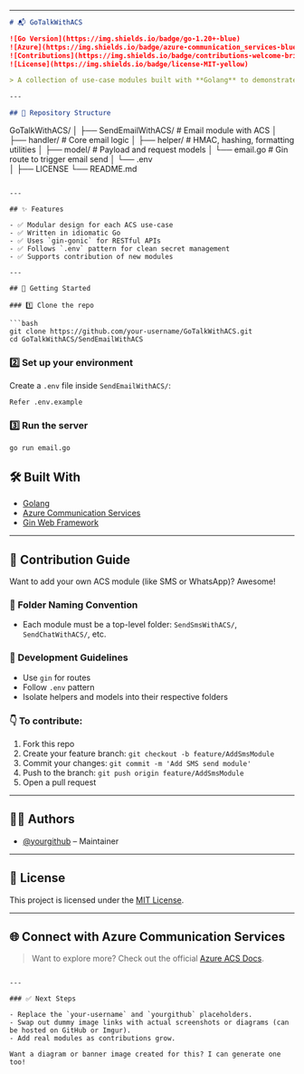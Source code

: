 
---

```markdown
# 📬 GoTalkWithACS

![Go Version](https://img.shields.io/badge/go-1.20+-blue)  
![Azure](https://img.shields.io/badge/azure-communication_services-blueviolet)  
![Contributions](https://img.shields.io/badge/contributions-welcome-brightgreen)  
![License](https://img.shields.io/badge/license-MIT-yellow)  

> A collection of use-case modules built with **Golang** to demonstrate how to work with [Azure Communication Services (ACS)](https://learn.microsoft.com/en-us/azure/communication-services/). 🚀

---

## 📁 Repository Structure

```
GoTalkWithACS/
│
├── SendEmailWithACS/                  # Email module with ACS
│   ├── handler/                       # Core email logic
│   ├── helper/                        # HMAC, hashing, formatting utilities
│   ├── model/                         # Payload and request models
│   └── email.go                       # Gin route to trigger email send
│   └── .env   
│
├── LICENSE
└── README.md
```

---

## ✨ Features

- ✅ Modular design for each ACS use-case
- ✅ Written in idiomatic Go
- ✅ Uses `gin-gonic` for RESTful APIs
- ✅ Follows `.env` pattern for clean secret management
- ✅ Supports contribution of new modules

---

## 🚀 Getting Started

### 1️⃣ Clone the repo

```bash
git clone https://github.com/your-username/GoTalkWithACS.git
cd GoTalkWithACS/SendEmailWithACS
```

### 2️⃣ Set up your environment

Create a `.env` file inside `SendEmailWithACS/`:

```env
Refer .env.example
```

### 3️⃣ Run the server

```bash
go run email.go
```

## 🛠️ Built With

- [Golang](https://golang.org/)
- [Azure Communication Services](https://azure.microsoft.com/en-us/products/communication-services/)
- [Gin Web Framework](https://github.com/gin-gonic/gin)

---

## 🤝 Contribution Guide

Want to add your own ACS module (like SMS or WhatsApp)? Awesome!

### 📂 Folder Naming Convention

- Each module must be a top-level folder: `SendSmsWithACS/`, `SendChatWithACS/`, etc.

### 🔧 Development Guidelines

- Use `gin` for routes
- Follow `.env` pattern
- Isolate helpers and models into their respective folders

### 👇 To contribute:

1. Fork this repo
2. Create your feature branch: `git checkout -b feature/AddSmsModule`
3. Commit your changes: `git commit -m 'Add SMS send module'`
4. Push to the branch: `git push origin feature/AddSmsModule`
5. Open a pull request

---

## 👨‍💻 Authors

- [@yourgithub](https://github.com/yourgithub) – Maintainer

---

## 📄 License

This project is licensed under the [MIT License](LICENSE).

---

## 🌐 Connect with Azure Communication Services

> Want to explore more? Check out the official [Azure ACS Docs](https://learn.microsoft.com/en-us/azure/communication-services/).

```

---

### ✅ Next Steps

- Replace the `your-username` and `yourgithub` placeholders.
- Swap out dummy image links with actual screenshots or diagrams (can be hosted on GitHub or Imgur).
- Add real modules as contributions grow.

Want a diagram or banner image created for this? I can generate one too!